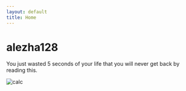 ```yaml
---
layout: default
title: Home
---
```


# alezha128

You just wasted 5 seconds of your life that you will never get back by reading this.

<img src="calc.png" alt="calc" />


